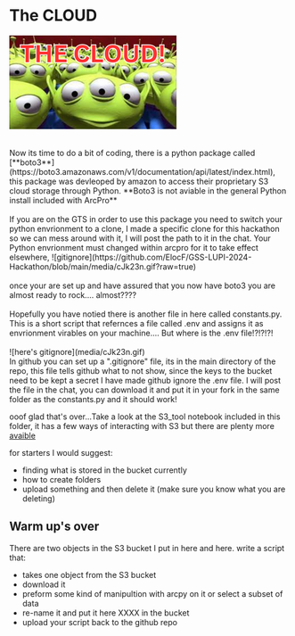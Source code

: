 # The CLOUD
![cloud](https://github.com/ElocF/GSS-LUPI-2024-Hackathon/blob/main/media/THECLOUD.png?raw=true)


<br>
Now its time to do a bit of coding, there is a python package called [**boto3**](https://boto3.amazonaws.com/v1/documentation/api/latest/index.html), this package was devleoped by amazon to access their proprietary S3 cloud storage through Python. **Boto3 is not aviable in the general Python install included with ArcPro** 
<br>
<br>
If you are on the GTS in order to use this package you need to switch your python envrionment to a clone, I made a specific clone for this hackathon so we can mess around with it, I will post the path to it in the chat. Your Python envrionment must changed within arcpro for it to take effect elsewhere, 
![gitignore](https://github.com/ElocF/GSS-LUPI-2024-Hackathon/blob/main/media/cJk23n.gif?raw=true)
<br>
<br>
once your are set up and have assured that you now have boto3 you are almost ready to rock.... almost???? 
<br>
<br>
Hopefully you have notied there is another file in here called constants.py. This is a short script that refernces a file called .env and assigns it as envrionment virables on your machine.... But where is the .env file!?!?!?! 
<br>
<br>
![here's gitignore](media/cJk23n.gif)
<br>
In github you can set up a ".gitignore" file, its in the main directory of the repo, this file tells github what to not show, since the keys to the bucket need to be kept a secret I have made github ignore the .env file. I will post the file in the chat, you can download it and put it in your fork in the same folder as the constants.py and it should work!

ooof glad that's over...Take a look at the S3_tool notebook included in this folder, it has a few ways of interacting with S3 but there are plenty more [avaible](https://boto3.amazonaws.com/v1/documentation/api/latest/guide/s3-examples.html)

for starters I would suggest:
- finding what is stored in the bucket currently
- how to create folders
- upload something and then delete it (make sure you know what you are deleting)

## Warm up's over
There are two objects in the S3 bucket I put in here and here. 
write a script that:
- takes one object from the S3 bucket
- download it
- preform some kind of manipultion with arcpy on it or select a subset of data
- re-name it and put it here XXXX in the bucket
- upload your script back to the github repo 
